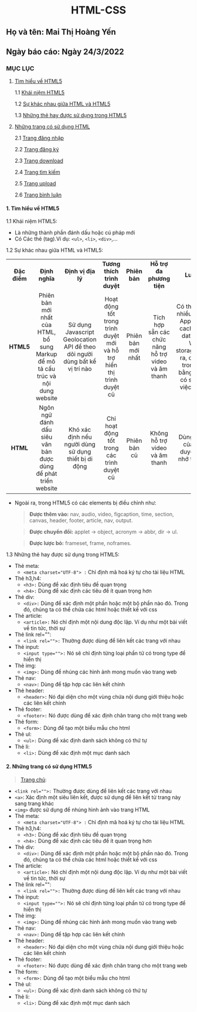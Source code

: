 # <div align="center"><p> HTML-CSS </p></div>
 ## Họ và tên: Mai Thị Hoàng Yến
 ## Ngày báo cáo: Ngày 24/3/2022
 ### MỤC LỤC
  1. [Tìm hiểu về HTML5](#lythuyet)
  
      1.1 [Khái niệm HTML5](#kn)
     
      1.2 [Sự khác nhau giữa HTML và HTML5](#qt)
      
      1.3 [Những thẻ hay được sử dụng trong HTML5](#the)
     
  2. [Những trang có sử dụng HTML](#thuchanh)  
  
      2.1 [Trang đăng nhập](#dn)
      
      2.2 [Trang đăng ký](#dk)
      
      2.3 [Trang download](#dow)
      
      2.4 [Trang tìm kiếm](#tk)
      
      2.5 [Trang upload](#up)
      
      2.6 [Trang bình luận](#cmt)
#### 1. Tìm hiểu về HTML5 <a name="lythuyet"></a>

1.1 Khái niệm HTML5:<a name="kn"></a> 
   - Là những thành phần đánh dấu hoặc cú pháp mới
   - Có Các thẻ (tag).Ví dụ: `<ul>`, `<li>`, `<div>`,...
 
1.2 Sự khác nhau giữa HTML và HTML5:<a name="qt"></a> 
<table align="center">
   <tr>
     <td align="center" ><b>Đặc điểm</b></td>
        <td align="center"><b>Định nghĩa</b></td>
        <td align="center"><b>Định vị địa lý</b></td>
        <td align="center"><b>Tương thích trình duyệt</b></td>
        <td align="center"><b>Phiên bản</b></td>
        <td align="center"><b>Hỗ trợ đa phương tiện</b></td>
        <td align="center"><b>Lưu trữ</b></td>
        <td align="center"><b>Giao tiếp</b></td>
        <td align="center"><b>Đồ họa</b></td>  
   </tr>
   <tr>
       <td align="center"><b> HTML5</b></td>
       <td align="center">Phiên bản mới nhất của HTML, bổ sung Markup để mô tả cấu trúc và nội dung website</td>
       <td align="center">Sử dụng Javascript Geolocation API để theo dõi người dùng bất kể vị trí nào</td>
       <td align="center">Hoạt động tốt trong trình duyệt mới và hỗ trợ hiển thị trình duyệt cũ</td>
       <td align="center">Phiên bản mới nhất</td>
       <td align="center">Tích hợp sẵn các chức năng hỗ trợ video và âm thanh</td>
       <td align="center">Có thể lưu trữ nhiều nơi như Application cache, SQL database, Web storage.Ngoài ra, chạy JS trong nền bằng JS API có sẵn cho việc lưu trữ</td>
        <td align="center">Hỗ trợ Web Socket cho việc giao tiếp song song giữa Server và Client.</td>
        <td align="center">Đồ họa vector trong HTML5 hỗ trợ mặc định với Canvas và SVG</td>
   </tr>
   <tr>
        <td align="center"><b> HTML</b></td>
        <td align="center">Ngôn ngữ đánh dấu siêu văn bản được dùng để phát triển website</td>
        <td align="center">Khó xác định nếu người dùng sử dụng thiết bị di động</td>
        <td align="center">Chỉ hoạt động tốt trong các trình duyệt cũ</td>
        <td align="center">Phiên bản cũ</td>
        <td align="center"> Không hỗ trợ video và âm thanh</td>
        <td align="center">Dùng cache của trình duyệt là bộ nhớ tạm thời</td>
        <td align="center">Không hỗ trợ Web Socket cho việc giao tiếp giữa Client với Server</td>
        <td align="center">Đồ họa vector trong HTML phải dùng Sliver light, Adobe Flash, VML ...</td>
   </tr>
</table>

  - Ngoài ra, trong HTML5 có các elements bị điều chỉnh như:
    >**Được thêm vào:** nav, audio, video, figcaption, time, section, canvas, header, footer, article, nav, output.
            
    >**Được chuyển đổi:** applet -> object, acronym -> abbr, dir -> ul.
            
    >**Được lược bỏ:** frameset, frame, noframes.

1.3 Những thẻ hay được sử dụng trong HTML5:<a name="the"></a> 

  - Thẻ meta:
    - `<meta charset="UTF-8"> :` Chỉ định mã hoá ký tự cho tài liệu HTML    
  - Thẻ h3,h4:
    - `<h3>:` Dùng để xác định tiêu đề quan trọng 
    - `<h4>:` Dùng để xác định các tiêu đề ít quan trọng hơn
  - Thẻ div:
    - `<div>:` Dùng để xác định một phần hoặc một bộ phần nào đó. Trong đó, chúng ta có thể chứa các html hoặc thiết kế với css 
  - Thẻ article:
    - `<article>:` Nó chỉ định một nội dung độc lập. Ví dụ như một bài viết về tin tức, thời sự 
  - Thẻ link rel="":
    - `<link rel="">:` Thường được dùng để liên kết các trang với nhau 
  - Thẻ input:
    - `<input type="">:` Nó sẽ chỉ định từng loại phần tử có trong type để hiển thị  
  - Thẻ img:
    - `<img>:` Dùng để nhúng các hình ảnh mong muốn vào trang web 
  - Thẻ nav:
    - `<nav>:` Dùng để tập hợp các liên kết chính 
  - Thẻ header:
    - `<header>:` Nó đại diện cho một vùng chứa nội dung giới thiệu hoặc các liên kết chính 
  - Thẻ footer:
    - `<footer>:` Nó được dùng để xác định chân trang cho một trang web 
  - Thẻ form:
    - `<form>:` Dùng để tạo một biểu mẫu cho html
  - Thẻ ul:
    - `<ul>:` Dùng để xác định danh sách không có thứ tự 
  - Thẻ li:
    - `<li>:` Dùng để xác định một mục danh sách 
    
#### 2. Những trang có sử dụng HTML5 <a name="thuchanh"></a>

  >[Trang chủ](/Task1_HTML/index.html):
  
  - `<link rel="">:` Thường được dùng để liên kết các trang với nhau
  - `<a>`: Xác định một siêu liên kết, được sử dụng để liên kết từ trang này sang trang khác
  - `<img>` được sử dụng để nhúng hình ảnh vào trang HTML
  - Thẻ meta:
    - `<meta charset="UTF-8"> :` Chỉ định mã hoá ký tự cho tài liệu HTML    
  - Thẻ h3,h4:
    - `<h3>:` Dùng để xác định tiêu đề quan trọng 
    - `<h4>:` Dùng để xác định các tiêu đề ít quan trọng hơn
  - Thẻ div:
    - `<div>:` Dùng để xác định một phần hoặc một bộ phần nào đó. Trong đó, chúng ta có thể chứa các html hoặc thiết kế với css 
  - Thẻ article:
    - `<article>:` Nó chỉ định một nội dung độc lập. Ví dụ như một bài viết về tin tức, thời sự 
  - Thẻ link rel="":
    - `<link rel="">:` Thường được dùng để liên kết các trang với nhau 
  - Thẻ input:
    - `<input type="">:` Nó sẽ chỉ định từng loại phần tử có trong type để hiển thị  
  - Thẻ img:
    - `<img>:` Dùng để nhúng các hình ảnh mong muốn vào trang web 
  - Thẻ nav:
    - `<nav>:` Dùng để tập hợp các liên kết chính 
  - Thẻ header:
    - `<header>:` Nó đại diện cho một vùng chứa nội dung giới thiệu hoặc các liên kết chính 
  - Thẻ footer:
    - `<footer>:` Nó được dùng để xác định chân trang cho một trang web 
  - Thẻ form:
    - `<form>:` Dùng để tạo một biểu mẫu cho html
  - Thẻ ul:
    - `<ul>:` Dùng để xác định danh sách không có thứ tự 
  - Thẻ li:
    - `<li>:` Dùng để xác định một mục danh sách 
    
